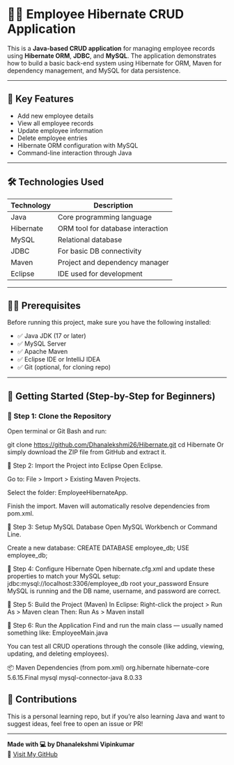 # 🧑‍💼 Employee Hibernate CRUD Application

This is a **Java-based CRUD application** for managing employee records using **Hibernate ORM**, **JDBC**, and **MySQL**. The application demonstrates how to build a basic back-end system using Hibernate for ORM, Maven for dependency management, and MySQL for data persistence.

---

## 📌 Key Features

- Add new employee details
- View all employee records
- Update employee information
- Delete employee entries
- Hibernate ORM configuration with MySQL
- Command-line interaction through Java

---

## 🛠️ Technologies Used

| Technology | Description                      |
|------------|----------------------------------|
| Java       | Core programming language        |
| Hibernate  | ORM tool for database interaction |
| MySQL      | Relational database              |
| JDBC       | For basic DB connectivity        |
| Maven      | Project and dependency manager   |
| Eclipse    | IDE used for development         |



---




## 🧑‍🎓 Prerequisites

Before running this project, make sure you have the following installed:

- ✅ Java JDK (17 or later)
- ✅ MySQL Server
- ✅ Apache Maven
- ✅ Eclipse IDE or IntelliJ IDEA
- ✅ Git (optional, for cloning repo)

---

## 🚀 Getting Started (Step-by-Step for Beginners)

### 🔹 Step 1: Clone the Repository

Open terminal or Git Bash and run:

git clone https://github.com/Dhanalekshmi26/Hibernate.git
cd Hibernate
Or simply download the ZIP file from GitHub and extract it.

🔹 Step 2: Import the Project into Eclipse
Open Eclipse.

Go to: File > Import > Existing Maven Projects.

Select the folder: EmployeeHibernateApp.

Finish the import. Maven will automatically resolve dependencies from pom.xml.

🔹 Step 3: Setup MySQL Database
Open MySQL Workbench or Command Line.

Create a new database:
CREATE DATABASE employee_db;
USE employee_db;

🔹 Step 4: Configure Hibernate
Open hibernate.cfg.xml and update these properties to match your MySQL setup:
<property name="connection.url">jdbc:mysql://localhost:3306/employee_db</property>
<property name="connection.username">root</property>
<property name="connection.password">your_password</property>
Ensure MySQL is running and the DB name, username, and password are correct.

🔹 Step 5: Build the Project (Maven)
In Eclipse:
Right-click the project > Run As > Maven clean
Then: Run As > Maven install

🔹 Step 6: Run the Application
Find and run the main class — usually named something like:
EmployeeMain.java

You can test all CRUD operations through the console (like adding, viewing, updating, and deleting employees).


📦 Maven Dependencies (from pom.xml)
<dependencies>
    <dependency>
        <groupId>org.hibernate</groupId>
        <artifactId>hibernate-core</artifactId>
        <version>5.6.15.Final</version>
    <dependency>
        <groupId>mysql</groupId>
        <artifactId>mysql-connector-java</artifactId>
        <version>8.0.33</version>
    </dependency>
</dependencies>

## 🙌 Contributions

This is a personal learning repo, but if you’re also learning Java and want to suggest ideas, feel free to open an issue or PR!

---

**Made with 💻 by Dhanalekshmi Vipinkumar**  
🔗 [Visit My GitHub](https://github.com/Dhanalekshmi26)



